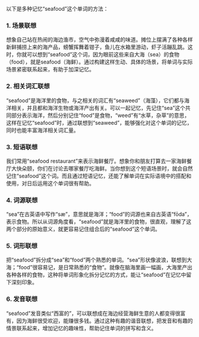 以下是多种记忆“seafood”这个单词的方法：

### 1. 场景联想
想象自己站在热闹的海边渔市，空气中弥漫着咸咸的味道。摊位上摆满了各种各样新鲜捕捞上来的海产品，螃蟹挥舞着钳子，鱼儿在水箱里游动，虾子活蹦乱跳。这时，你就可以想到“seafood”这个词，因为眼前这些来自大海（sea）的食物（food），就是seafood（海鲜）。通过构建这样生动、具体的场景，将单词与实际场景紧密联系起来，有助于加深记忆。

### 2. 相关词汇联想
“seafood”是海洋里的食物，与之相关的词汇有“seaweed”（海藻），它们都与海洋相关，并且都和海洋生物或海洋产出有关。可以一起记忆，先记住“sea”这个共同部分表示海洋，然后分别记住“food”是食物，“weed”有“水草，杂草”的意思，这样在记忆“seafood”时，通过联想到“seaweed”，能够强化对这个单词的记忆，同时也能丰富海洋相关词汇量。

### 3. 短语联想
我们常用“seafood restaurant”来表示海鲜餐厅。想象你和朋友打算去一家海鲜餐厅大快朵颐，你们在讨论去哪家餐厅吃海鲜。当你想到这个短语场景时，就会自然记住“seafood”这个词。而且通过短语记忆，还能了解单词在实际语境中的搭配和使用，对日后运用这个单词很有帮助。 

### 4. 词源联想
“sea”在古英语中写作“sæ”，意思就是海洋；“food”的词源也来自古英语“fōda”，表示食物。所以从词源角度看，“seafood”就是海洋里的食物，很直观，理解了这两个部分的原始意义，就更容易记住组合后的“seafood”这个单词。

### 5. 词形联想
把“seafood”拆分成“sea”和“food”两个熟悉的单词。“sea”形状像波浪，联想到大海；“food”很容易记，是日常熟悉的“食物”。就像在脑海里画一幅画，大海里产出各种各样的食物，这种将单词形象化拆分记忆的方式，能让“seafood”在记忆中留下深刻印象。 

### 6. 发音联想
“seafood”发音类似“西富的”，可以联想成在海边经营海鲜生意的人都变得很富有，因为海鲜很受欢迎，能赚很多钱。通过这种有趣的谐音联想，把发音和有趣的情景联系起来，增加记忆的趣味性，帮助记住单词的拼写和含义。 